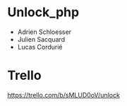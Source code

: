 # Unlock_php

 - Adrien Schloesser
 - Julien Sacquard
 - Lucas Cordurié


# Trello

https://trello.com/b/sMLUD0oV/unlock 